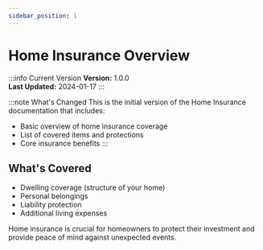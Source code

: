 ```yaml
---
sidebar_position: 1
---
```


# Home Insurance Overview

:::info Current Version
**Version:** 1.0.0  
**Last Updated:** 2024-01-17
:::

:::note What's Changed
This is the initial version of the Home Insurance documentation that includes:
- Basic overview of home insurance coverage
- List of covered items and protections
- Core insurance benefits
:::

## What's Covered

- Dwelling coverage (structure of your home)
- Personal belongings
- Liability protection
- Additional living expenses

Home insurance is crucial for homeowners to protect their investment and provide peace of mind against unexpected events.
